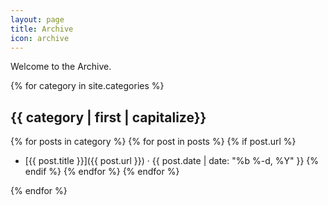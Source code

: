 ```yaml
---
layout: page
title: Archive
icon: archive
---
```


Welcome to the Archive.

{% for category in site.categories %}

## {{ category | first | capitalize}}

{% for posts in category %}
    {% for post in posts %}
        {% if post.url %}
* [{{ post.title }}]({{ post.url }}) &middot; <time>{{ post.date | date: "%b %-d, %Y" }}</time>
        {% endif %}
    {% endfor %}
{% endfor %}

{% endfor %}
